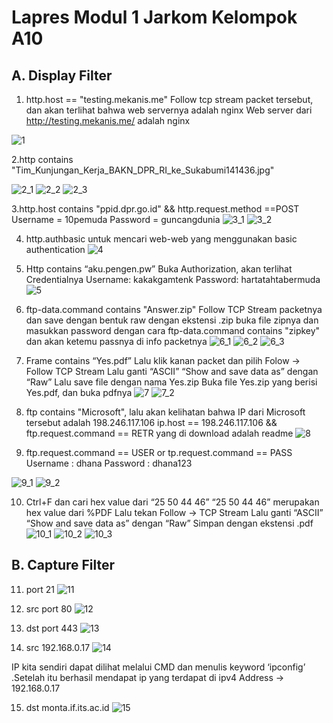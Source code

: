 # Lapres Modul 1 Jarkom Kelompok A10

## A. Display Filter
1. http.host == "testing.mekanis.me"
Follow tcp stream packet tersebut, dan akan terlihat bahwa web servernya adalah nginx
Web server dari http://testing.mekanis.me/ adalah nginx

![1](https://github.com/rozakcloud/Jarkom_Modul1_Lapres_A10/blob/main/img/1.jpg)

2.http contains "Tim_Kunjungan_Kerja_BAKN_DPR_RI_ke_Sukabumi141436.jpg"

![2_1](https://github.com/rozakcloud/Jarkom_Modul1_Lapres_A10/blob/main/img/2-1.jpg)
![2_2](https://github.com/rozakcloud/Jarkom_Modul1_Lapres_A10/blob/main/img/2-2.jpg)
![2_3](https://github.com/rozakcloud/Jarkom_Modul1_Lapres_A10/blob/main/img/2-3.jpg)

3.http.host contains "ppid.dpr.go.id" && http.request.method ==POST
Username = 10pemuda
Password = guncangdunia
![3_1](https://github.com/rozakcloud/Jarkom_Modul1_Lapres_A10/blob/main/img/3-1.jpg)
![3_2](https://github.com/rozakcloud/Jarkom_Modul1_Lapres_A10/blob/main/img/3-2.jpg)

4. http.authbasic
untuk mencari web-web yang menggunakan basic authentication
![4](https://github.com/rozakcloud/Jarkom_Modul1_Lapres_A10/blob/main/img/4.jpg)

5. Http contains “aku.pengen.pw”
Buka Authorization, akan terlihat Credentialnya
Username: kakakgamtenk
Password: hartatahtabermuda
![5](https://github.com/rozakcloud/Jarkom_Modul1_Lapres_A10/blob/main/img/5.jpg)

6. ftp-data.command contains "Answer.zip"
Follow TCP Stream packetnya dan save dengan bentuk raw dengan ekstensi .zip
buka file zipnya dan masukkan password dengan cara
ftp-data.command contains "zipkey"
dan akan ketemu passnya di info packetnya
![6_1](https://github.com/rozakcloud/Jarkom_Modul1_Lapres_A10/blob/main/img/6-1.jpg)
![6_2](https://github.com/rozakcloud/Jarkom_Modul1_Lapres_A10/blob/main/img/6-2.jpg)
![6_3](https://github.com/rozakcloud/Jarkom_Modul1_Lapres_A10/blob/main/img/6-3.jpg)

7. Frame contains “Yes.pdf”
Lalu klik kanan packet dan pilih Folow -> Follow  TCP Stream
Lalu ganti “ASCII” “Show and save data as” dengan “Raw”
Lalu save file dengan nama Yes.zip
Buka file Yes.zip yang berisi Yes.pdf, dan buka pdfnya
![7](https://github.com/rozakcloud/Jarkom_Modul1_Lapres_A10/blob/main/img/7.jpg)
![7_2](https://github.com/rozakcloud/Jarkom_Modul1_Lapres_A10/blob/main/img/7-2.jpg)

8. ftp contains "Microsoft", lalu akan kelihatan bahwa IP dari Microsoft tersebut adalah 198.246.117.106
ip.host == 198.246.117.106 && ftp.request.command == RETR
yang di download adalah readme
![8](https://github.com/rozakcloud/Jarkom_Modul1_Lapres_A10/blob/main/img/8.jpg)

9. ftp.request.command == USER or tp.request.command == PASS
Username : dhana
Password : dhana123

![9_1](https://github.com/rozakcloud/Jarkom_Modul1_Lapres_A10/blob/main/img/9.jpg)
![9_2](https://github.com/rozakcloud/Jarkom_Modul1_Lapres_A10/blob/main/img/9-2.jpg)

10. Ctrl+F dan cari hex value dari “25 50 44 46”
“25 50 44 46” merupakan hex value dari %PDF
Lalu tekan Follow -> TCP Stream
Lalu ganti “ASCII” “Show and save data as” dengan “Raw”
Simpan dengan ekstensi .pdf
![10_1](https://github.com/rozakcloud/Jarkom_Modul1_Lapres_A10/blob/main/img/10-1.jpg)
![10_2](https://github.com/rozakcloud/Jarkom_Modul1_Lapres_A10/blob/main/img/10-2.jpg)
![10_3](https://github.com/rozakcloud/Jarkom_Modul1_Lapres_A10/blob/main/img/10-3.jpg)

## B. Capture Filter
11. port 21
![11](https://github.com/rozakcloud/Jarkom_Modul1_Lapres_A10/blob/main/img/11.jpg)

12. src port 80
![12](https://github.com/rozakcloud/Jarkom_Modul1_Lapres_A10/blob/main/img/12.jpg)

13. dst port 443
![13](https://github.com/rozakcloud/Jarkom_Modul1_Lapres_A10/blob/main/img/13.jpg)

14. src 192.168.0.17
![14](https://github.com/rozakcloud/Jarkom_Modul1_Lapres_A10/blob/main/img/14.jpg)

IP kita sendiri dapat dilihat melalui CMD dan menulis keyword ‘ipconfig’ .Setelah itu berhasil mendapat ip yang terdapat di ipv4 Address -> 192.168.0.17

15. dst monta.if.its.ac.id
![15](https://github.com/rozakcloud/Jarkom_Modul1_Lapres_A10/blob/main/img/15.jpg)
